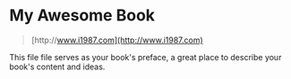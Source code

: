 # My Awesome Book

> [http:\/\/www.i1987.com](http://www.i1987.com)

This file file serves as your book's preface, a great place to describe your book's content and ideas.

